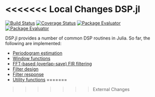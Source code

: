 <<<<<<< Local Changes
DSP.jl
======

[![Build Status](https://travis-ci.org/JuliaDSP/DSP.jl.svg?branch=master)](https://travis-ci.org/JuliaDSP/DSP.jl)
[![Coverage Status](https://coveralls.io/repos/JuliaDSP/DSP.jl/badge.png?branch=master)](https://coveralls.io/r/JuliaDSP/DSP.jl?branch=master)
[![Package Evaluator](http://iainnz.github.io/packages.julialang.org/badges/DSP_0.2.svg)](http://iainnz.github.io/packages.julialang.org/?pkg=DSP&ver=0.2)
[![Package Evaluator](http://iainnz.github.io/packages.julialang.org/badges/DSP_0.3.svg)](http://iainnz.github.io/packages.julialang.org/?pkg=DSP&ver=0.3)

DSP.jl provides a number of common DSP routines in Julia.  So far, the following are implemented:

- [Periodogram estimation](http://dspjl.readthedocs.org/en/latest/periodograms.html)
- [Window functions](http://dspjl.readthedocs.org/en/latest/windows.html)
- [FFT-based (overlap-save) FIR filtering](http://dspjl.readthedocs.org/en/latest/fftfilt.html)
- [Filter design](http://dspjl.readthedocs.org/en/latest/filterdesign.html)
- [Filter response](http://dspjl.readthedocs.org/en/latest/filterresponse.html)
- [Utility functions](http://dspjl.readthedocs.org/en/latest/util.html)
=======
>>>>>>> External Changes
